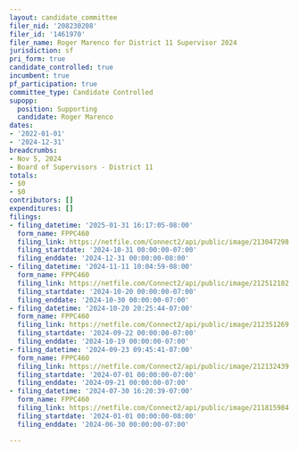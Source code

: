 ```yaml
---
layout: candidate_committee
filer_nid: '208230208'
filer_id: '1461970'
filer_name: Roger Marenco for District 11 Supervisor 2024
jurisdiction: sf
pri_form: true
candidate_controlled: true
incumbent: true
pf_participation: true
committee_type: Candidate Controlled
supopp:
  position: Supporting
  candidate: Roger Marenco
dates:
- '2022-01-01'
- '2024-12-31'
breadcrumbs:
- Nov 5, 2024
- Board of Supervisors - District 11
totals:
- $0
- $0
contributors: []
expenditures: []
filings:
- filing_datetime: '2025-01-31 16:17:05-08:00'
  form_name: FPPC460
  filing_link: https://netfile.com/Connect2/api/public/image/213047298
  filing_startdate: '2024-10-31 00:00:00-07:00'
  filing_enddate: '2024-12-31 00:00:00-08:00'
- filing_datetime: '2024-11-11 10:04:59-08:00'
  form_name: FPPC460
  filing_link: https://netfile.com/Connect2/api/public/image/212512182
  filing_startdate: '2024-10-20 00:00:00-07:00'
  filing_enddate: '2024-10-30 00:00:00-07:00'
- filing_datetime: '2024-10-20 20:25:44-07:00'
  form_name: FPPC460
  filing_link: https://netfile.com/Connect2/api/public/image/212351269
  filing_startdate: '2024-09-22 00:00:00-07:00'
  filing_enddate: '2024-10-19 00:00:00-07:00'
- filing_datetime: '2024-09-23 09:45:41-07:00'
  form_name: FPPC460
  filing_link: https://netfile.com/Connect2/api/public/image/212132439
  filing_startdate: '2024-07-01 00:00:00-07:00'
  filing_enddate: '2024-09-21 00:00:00-07:00'
- filing_datetime: '2024-07-30 16:20:39-07:00'
  form_name: FPPC460
  filing_link: https://netfile.com/Connect2/api/public/image/211815984
  filing_startdate: '2024-01-01 00:00:00-08:00'
  filing_enddate: '2024-06-30 00:00:00-07:00'

---
```

